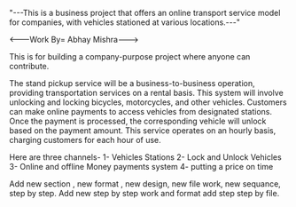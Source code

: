 
 <!-- Stand_pickup formate -->

"---This is a business project that offers an online transport service model for companies, with vehicles stationed at various locations.---"

<---Work By= Abhay Mishra--->

This is for building a company-purpose project where anyone can contribute.

The stand pickup service will be a business-to-business operation, providing transportation services on a rental basis. This system will involve unlocking and locking bicycles, motorcycles, and other vehicles. Customers can make online payments to access vehicles from designated stations. Once the payment is processed, the corresponding vehicle will unlock based on the payment amount. This service operates on an hourly basis, charging customers for each hour of use.

Here are three channels- 
1- Vehicles Stations 
2- Lock and Unlock Vehicles
3- Online and offline Money payments system
4- putting a price on time

Add new section , new format , new design, new file work, new sequance, step by step.
Add new step by step work and format add step step by file.
